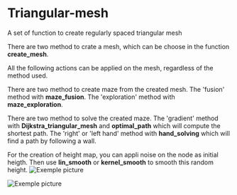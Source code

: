 # Triangular-mesh
A set of function to create regularly spaced triangular mesh

There are two method to crate a mesh, which can be choose in the function **create_mesh**.

All the following actions can be applied on the mesh, regardless of the method used.

There are two method to create maze from the created mesh. The 'fusion' method with **maze_fusion**. The 'exploration' method with **maze_exploration**.

There are two method to solve the created maze. The 'gradient' method with **Dijkstra_triangular_mesh** and **optimal_path** which will compute the shortest path. The 'right' or 'left hand' method with **hand_solving** which will find a path by following a wall.

For the creation of height map, you can appli noise on the node as initial heigth. Then use **lin_smooth** or **kernel_smooth** to smooth this random height.
![Exemple picture](circle_height.png)

![Exemple picture](square_height.png)
